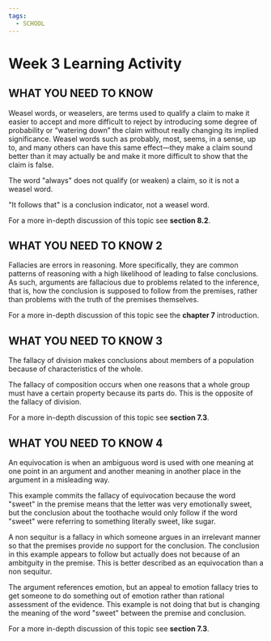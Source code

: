 ```yaml
---
tags:
  - SCHOOL
---
```


# Week 3 Learning Activity

## WHAT YOU NEED TO KNOW

Weasel words, or weaselers, are terms used to qualify a claim to make it easier to accept and more difficult to reject by introducing some degree of probability or “watering down” the claim without really changing its implied significance. Weasel words such as probably, most, seems, in a sense, up to, and many others can have this same effect—they make a claim sound better than it may actually be and make it more difficult to show that the claim is false.

The word "always" does not qualify (or weaken) a claim, so it is not a weasel word.

"It follows that" is a conclusion indicator, not a weasel word.

For a more in-depth discussion of this topic see **section 8.2**.

## WHAT YOU NEED TO KNOW 2

Fallacies are errors in reasoning. More specifically, they are common patterns of reasoning with a high likelihood of leading to false conclusions. As such, arguments are fallacious due to problems related to the inference, that is, how the conclusion is supposed to follow from the premises, rather than problems with the truth of the premises themselves.

For a more in-depth discussion of this topic see the **chapter 7** introduction.

## WHAT YOU NEED TO KNOW 3

The fallacy of division makes conclusions about members of a population because of characteristics of the whole.

The fallacy of composition occurs when one reasons that a whole group must have a certain property because its parts do. This is the opposite of the fallacy of division.

For a more in-depth discussion of this topic see **section 7.3**.

## WHAT YOU NEED TO KNOW 4

An equivocation is when an ambiguous word is used with one meaning at one point in an argument and another meaning in another place in the argument in a misleading way.

This example commits the fallacy of equivocation because the word "sweet" in the premise means that the letter was very emotionally sweet, but the conclusion about the toothache would only follow if the word "sweet" were referring to something literally sweet, like sugar.

A non sequitur is a fallacy in which someone argues in an irrelevant manner so that the premises provide no support for the conclusion. The conclusion in this example appears to follow but actually does not because of an ambitguity in the premise. This is better described as an equivocation than a non sequitur.

The argument references emotion, but an appeal to emotion fallacy tries to get someone to do something out of emotion rather than rational assessment of the evidence. This example is not doing that but is changing the meaning of the word "sweet" between the premise and conclusion.

For a more in-depth discussion of this topic see **section 7.3**.

